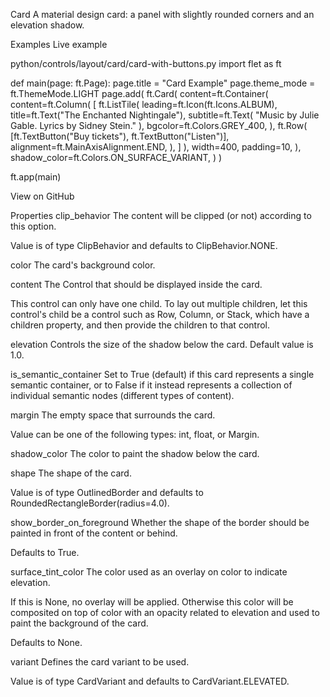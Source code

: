 Card
A material design card: a panel with slightly rounded corners and an elevation shadow.

Examples
Live example

python/controls/layout/card/card-with-buttons.py
import flet as ft


def main(page: ft.Page):
    page.title = "Card Example"
    page.theme_mode = ft.ThemeMode.LIGHT
    page.add(
        ft.Card(
            content=ft.Container(
                content=ft.Column(
                    [
                        ft.ListTile(
                            leading=ft.Icon(ft.Icons.ALBUM),
                            title=ft.Text("The Enchanted Nightingale"),
                            subtitle=ft.Text(
                                "Music by Julie Gable. Lyrics by Sidney Stein."
                            ),
                            bgcolor=ft.Colors.GREY_400,
                        ),
                        ft.Row(
                            [ft.TextButton("Buy tickets"), ft.TextButton("Listen")],
                            alignment=ft.MainAxisAlignment.END,
                        ),
                    ]
                ),
                width=400,
                padding=10,
            ),
            shadow_color=ft.Colors.ON_SURFACE_VARIANT,
        )
    )


ft.app(main)

View on GitHub

Properties
clip_behavior
The content will be clipped (or not) according to this option.

Value is of type ClipBehavior and defaults to ClipBehavior.NONE.

color
The card's background color.

content
The Control that should be displayed inside the card.

This control can only have one child. To lay out multiple children, let this control's child be a control such as Row, Column, or Stack, which have a children property, and then provide the children to that control.

elevation
Controls the size of the shadow below the card. Default value is 1.0.

is_semantic_container
Set to True (default) if this card represents a single semantic container, or to False if it instead represents a collection of individual semantic nodes (different types of content).

margin
The empty space that surrounds the card.

Value can be one of the following types: int, float, or Margin.

shadow_color
The color to paint the shadow below the card.

shape
The shape of the card.

Value is of type OutlinedBorder and defaults to RoundedRectangleBorder(radius=4.0).

show_border_on_foreground
Whether the shape of the border should be painted in front of the content or behind.

Defaults to True.

surface_tint_color
The color used as an overlay on color to indicate elevation.

If this is None, no overlay will be applied. Otherwise this color will be composited on top of color with an opacity related to elevation and used to paint the background of the card.

Defaults to None.

variant
Defines the card variant to be used.

Value is of type CardVariant and defaults to CardVariant.ELEVATED.